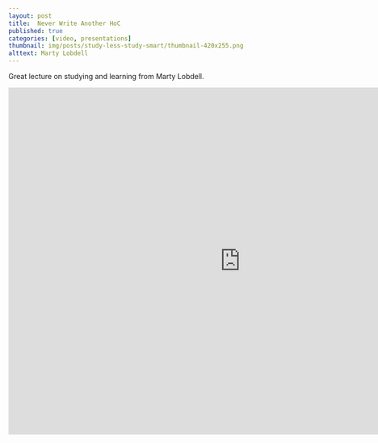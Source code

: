 ```yaml
---
layout: post
title:  Never Write Another HoC
published: true
categories: [video, presentations]
thumbnail: img/posts/study-less-study-smart/thumbnail-420x255.png
alttext: Marty Lobdell
--- 
```


Great lecture on studying and learning from Marty Lobdell.

<iframe width="917" height="688" src="https://www.youtube.com/embed/IlU-zDU6aQ0" frameborder="0" allow="accelerometer; autoplay; encrypted-media; gyroscope; picture-in-picture" allowfullscreen></iframe>
